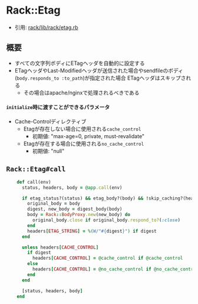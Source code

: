 # Rack::Etag
- 引用: [rack/lib/rack/etag.rb](https://github.com/rack/rack/blob/master/lib/rack/etag.rb)

## 概要
- すべての文字列ボディにETagヘッダを自動的に設定する
- ETagヘッダやLast-Modifiedヘッダが送信された場合やsendfileのボディ(`body.responds_to :to_path`)が指定された場合
  ETagヘッダはスキップされる
  - その場合はapache/nginxで処理されるべきである

#### `initialize`時に渡すことができるパラメータ
- Cache-Controlディレクティブ
  - Etagが存在しない場合に使用される`cache_control`
    - 初期値: "max-age=0, private, must-revalidate"
  - Etagが存在する場合に使用される`no_cache_control`
    - 初期値: "null"

## `Rack::Etag#call`
```ruby
    def call(env)
      status, headers, body = @app.call(env)

      if etag_status?(status) && etag_body?(body) && !skip_caching?(headers)
        original_body = body
        digest, new_body = digest_body(body)
        body = Rack::BodyProxy.new(new_body) do
          original_body.close if original_body.respond_to?(:close)
        end
        headers[ETAG_STRING] = %(W/"#{digest}") if digest
      end

      unless headers[CACHE_CONTROL]
        if digest
          headers[CACHE_CONTROL] = @cache_control if @cache_control
        else
          headers[CACHE_CONTROL] = @no_cache_control if @no_cache_control
        end
      end

      [status, headers, body]
    end
```
